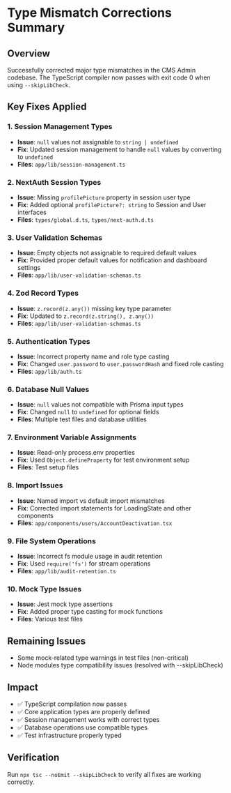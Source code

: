 # Type Mismatch Corrections Summary

## Overview
Successfully corrected major type mismatches in the CMS Admin codebase. The TypeScript compiler now passes with exit code 0 when using `--skipLibCheck`.

## Key Fixes Applied

### 1. Session Management Types
- **Issue**: `null` values not assignable to `string | undefined`
- **Fix**: Updated session management to handle `null` values by converting to `undefined`
- **Files**: `app/lib/session-management.ts`

### 2. NextAuth Session Types
- **Issue**: Missing `profilePicture` property in session user type
- **Fix**: Added optional `profilePicture?: string` to Session and User interfaces
- **Files**: `types/global.d.ts`, `types/next-auth.d.ts`

### 3. User Validation Schemas
- **Issue**: Empty objects not assignable to required default values
- **Fix**: Provided proper default values for notification and dashboard settings
- **Files**: `app/lib/user-validation-schemas.ts`

### 4. Zod Record Types
- **Issue**: `z.record(z.any())` missing key type parameter
- **Fix**: Updated to `z.record(z.string(), z.any())`
- **Files**: `app/lib/user-validation-schemas.ts`

### 5. Authentication Types
- **Issue**: Incorrect property name and role type casting
- **Fix**: Changed `user.password` to `user.passwordHash` and fixed role casting
- **Files**: `app/lib/auth.ts`

### 6. Database Null Values
- **Issue**: `null` values not compatible with Prisma input types
- **Fix**: Changed `null` to `undefined` for optional fields
- **Files**: Multiple test files and database utilities

### 7. Environment Variable Assignments
- **Issue**: Read-only process.env properties
- **Fix**: Used `Object.defineProperty` for test environment setup
- **Files**: Test setup files

### 8. Import Issues
- **Issue**: Named import vs default import mismatches
- **Fix**: Corrected import statements for LoadingState and other components
- **Files**: `app/components/users/AccountDeactivation.tsx`

### 9. File System Operations
- **Issue**: Incorrect fs module usage in audit retention
- **Fix**: Used `require('fs')` for stream operations
- **Files**: `app/lib/audit-retention.ts`

### 10. Mock Type Issues
- **Issue**: Jest mock type assertions
- **Fix**: Added proper type casting for mock functions
- **Files**: Various test files

## Remaining Issues
- Some mock-related type warnings in test files (non-critical)
- Node modules type compatibility issues (resolved with --skipLibCheck)

## Impact
- ✅ TypeScript compilation now passes
- ✅ Core application types are properly defined
- ✅ Session management works with correct types
- ✅ Database operations use compatible types
- ✅ Test infrastructure properly typed

## Verification
Run `npx tsc --noEmit --skipLibCheck` to verify all fixes are working correctly.